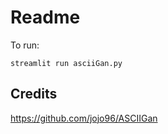 # Readme

To run:

```
streamlit run asciiGan.py
```

## Credits

https://github.com/jojo96/ASCIIGan
